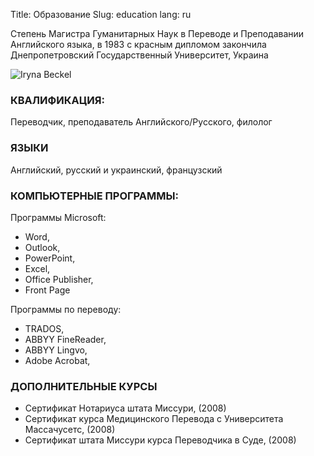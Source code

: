 Title: Образование
Slug: education
lang: ru


Степень Магистра Гуманитарных Наук в Переводе и Преподавании Английского языка, в 1983 с красным дипломом закончила Днепропетровский Государственный Университет, Украина

![Iryna Beckel]({static}/images/Selfpresenation2.jpg)

### КВАЛИФИКАЦИЯ:

Переводчик, преподаватель Английского/Русского, филолог

### ЯЗЫКИ
Английский, русский и украинский, французский 

### КОМПЬЮТЕРНЫЕ ПРОГРАММЫ:
Программы Microsoft:
* Word, 
* Outlook,
* PowerPoint,
* Excel,
* Office Publisher,
* Front Page

Программы по переводу:
* TRADOS, 
* ABBYY FineReader,
* ABBYY Lingvo,
* Adobe Acrobat,

### ДОПОЛНИТЕЛЬНЫЕ КУРСЫ

* Сертификат Нотариуса штата Миссури, (2008)
* Сертификат курса Медицинского Перевода c Университета Массачусетс, (2008)
* Cертификат штата Миссури курса Переводчика в Суде, (2008)
